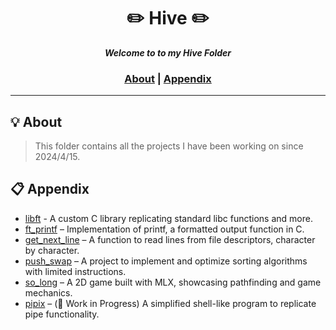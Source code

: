 <h1 align="center">
	✏️ Hive ✏️
</h1>

<p align="center">
	<b><i>Welcome to to my Hive Folder</i></b><br>
</p>

<!-- <p align="center">
	<img alt="GitHub code size in bytes" src="https://img.shields.io/github/languages/code-size/surfi89/ft_printf?color=lightblue" />
	<img alt="Number of lines of code" src="https://img.shields.io/tokei/lines/github/surfi89/ft_printf?color=critical" />
	<img alt="Code language count" src="https://img.shields.io/github/languages/count/surfi89/ft_printf?color=yellow" />
	<img alt="GitHub top language" src="https://img.shields.io/github/languages/top/surfi89/ft_printf?color=blue" />
	<img alt="GitHub last commit" src="https://img.shields.io/github/last-commit/surfi89/ft_printf?color=green" />
</p> -->

<h3 align="center">
	<a href="#%EF%B8%8F-about">About</a>
	<span> | </span>
	<a href="#-Appendix">Appendix</a>
</h3>

---

## 💡 About

> This folder contains all the projects I have been working on since 2024/4/15.


## 📋 Appendix

- [libft](https://github.com/LeeRichi/Hive/blob/master/libft_github/READM.md) - A custom C library replicating standard libc functions and more.
- [ft_printf](https://github.com/LeeRichi/Hive/tree/master/libftprintf_github) – Implementation of printf, a formatted output function in C.
- [get_next_line](https://github.com/LeeRichi/Hive/tree/master/get_next_line) – A function to read lines from file descriptors, character by character.
- [push_swap](https://github.com/LeeRichi/Hive/tree/master/push_swap) – A project to implement and optimize sorting algorithms with limited instructions.
- [so_long](https://github.com/LeeRichi/Hive/tree/master/so_long) – A 2D game built with MLX, showcasing pathfinding and game mechanics.
- [pipix](https://github.com/LeeRichi/Hive/tree/master/pipex) – (🚧 Work in Progress) A simplified shell-like program to replicate pipe functionality.
